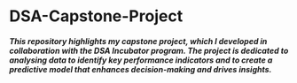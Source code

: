 # DSA-Capstone-Project
##### This repository highlights my capstone project, which I developed in collaboration with the DSA Incubator program. The project is dedicated to analysing data to identify key performance indicators and to create a predictive model that enhances decision-making and drives insights.
